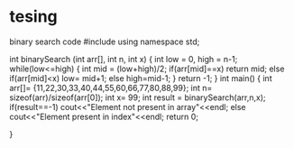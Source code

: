 # tesing
binary search code
#include<iostream>
using namespace std;

int binarySearch (int arr[], int n, int x)
{
    int low = 0, high = n-1;
    while(low<=high)
    {
        int mid = (low+high)/2;
        if(arr[mid]==x)
            return mid;
        else if(arr[mid]<x)
            low= mid+1;
        else
            high=mid-1;
    }
    return -1;
}
int main()
{
    int arr[]= {11,22,30,33,40,44,55,60,66,77,80,88,99};
    int n= sizeof(arr)/sizeof(arr[0]);
    int x= 99;
    int result = binarySearch(arr,n,x);
    if(result==-1)
        cout<<"Element not present in array"<<endl;
    else
        cout<<"Element present in index"<<endl;
    return 0;

}
